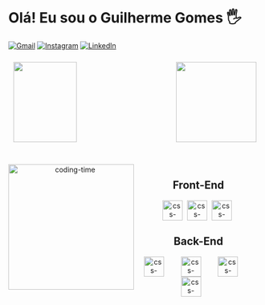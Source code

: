 # Olá! Eu sou o Guilherme Gomes 🖐️

<!-- 
[![Site](https://img.shields.io/website?label=GGAPROGRAMER.COM.BR&style=for-the-badge&url=https://www.ggaprogramer.com.br/)](https://www.ggaprogramer.com.br)
-->
[![Gmail](https://img.shields.io/badge/Gmail-D14836?style=for-the-badge&logo=gmail&logoColor=white)](mailto:guiorganization@gmail.com)
[![Instagram](https://img.shields.io/badge/Instagram-E4405F?style=for-the-badge&logo=instagram&logoColor=white)](https://www.instagram.com/ggaprogramer/)
[![Linkedln](https://img.shields.io/badge/LinkedIn-0077B5?style=for-the-badge&logo=linkedin&logoColor=white)](https://www.linkedin.com/in/guilherme-andrade-34aa01180/)
<!-- 
[![TikTok](https://img.shields.io/badge/TikTok-000000?style=for-the-badge&logo=tiktok&logoColor=white)]()
[![Youtube](https://img.shields.io/badge/YouTube-FF0000?style=for-the-badge&logo=youtube&logoColor=white)]()
-->

<div style="display: flex; flex-flow: row wrap; gap: 20px; justify-content: space-between">
  <img height="160em" style="margin: 10px" width="50%" src="https://github-readme-stats-git-masterrstaa-rickstaa.vercel.app/api?username=Gui11452&show_icons=true&theme=radical"/>
  <img height="160em" style="margin: 10px; width="50%"; text-align: right" src="https://github-readme-stats-git-masterrstaa-rickstaa.vercel.app/api/top-langs/?username=Gui11452&layout=compact&langs_count=16&theme=great-gatsby"/>
</div>
<br>

<div  align="center" style="margin-bottom: 20px"> 
  <div style="display: inline_block"><br>
    <img align="left" height="250" alt="coding-time" src="https://gifs.eco.br/wp-content/uploads/2022/11/gifs-de-programador-29.gif">
    <h2 align="center"> Front-End </h2>
    <img align="center" height="40" width="40" style="margin-right: 5px" alt="css-icon" src="https://user-images.githubusercontent.com/101659943/212215945-abbec634-aa00-4d1e-b4f1-4f7d26a0ee95.png">
    <img align="center" height="40" width="40" style="margin-right: 5px" alt="css-icon" src="https://user-images.githubusercontent.com/101659943/212216059-73af6b91-f797-4d1c-9f6a-f51f57d7b10c.png">
    <img align="center" height="40"  width="40" style="margin-right: 5px" alt="css-icon" src="https://user-images.githubusercontent.com/101659943/212216166-80b4ea6f-64b7-4421-ad52-fe5fc64a1185.png">
    <h2 align="center"> Back-End </h2>
    <img align="center" height="40" width="40" style="margin-right: 30px" alt="css-icon" src="https://user-images.githubusercontent.com/101659943/212215818-83df71ac-af1d-4bb8-a733-562849a22a9a.png">
    <img align="center" height="40" width="40" style="margin-right: 30px"alt="css-icon" src="https://user-images.githubusercontent.com/101659943/212216338-8ac84416-54d2-41f4-8530-bc4a76f3164e.png">
    <img align="center" height="40" width="40" style="margin-right: 30px"alt="css-icon" src="https://user-images.githubusercontent.com/101659943/212359246-24fdba4c-4f1e-4fa2-a559-18589b5fbaf9.png">
    <img align="center" height="40" width="40" style="margin-right: 30px"alt="css-icon" src="https://user-images.githubusercontent.com/101659943/212216730-a5dda999-e2e0-4efc-9cf8-e3b40188abcb.png">
   </div>
   
</div>
